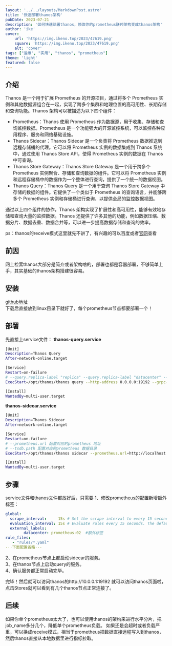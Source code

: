 ```yaml
---
layout: '../../layouts/MarkdownPost.astro'
title: '快速部署thanos架构'
pubDate: 2023-07-21
description: '如何快速部署thanos，修改你的prometheus联邦架构变成thanos架构'
author: 'ike'
cover:
    url: 'https://img.ikeno.top/2023/47619.png'
    square: 'https://img.ikeno.top/2023/47619.png'
    alt: 'cover'
tags: ["运维", "实用", "thanos", "prometheus"]
theme: 'light'
featured: false
---
```

## 介绍
Thanos 是一个用于扩展 Prometheus 的开源项目，通过将多个 Prometheus 实例和其他数据源组合在一起，实现了跨多个集群和地理位置的高可用性、长期存储和查询功能。Thanos 架构可以被描述为以下四个组件：  
  
* Prometheus：Thanos 使用 Prometheus 作为数据源，用于收集、存储和查询监控数据。Prometheus 是一个功能强大的开源监控系统，可以监控各种应用程序、服务和网络基础设施。  
* Thanos Sidecar：Thanos Sidecar 是一个负责将 Prometheus 数据推送到远程存储桶的代理。它可以将 Prometheus 实例的数据集成到 Thanos 系统中，通过使用 Thanos Store API，使得 Prometheus 实例的数据在 Thanos 中可查询。  
* Thanos Store Gateway：Thanos Store Gateway 是一个用于跨多个 Prometheus 实例聚合、存储和查询数据的组件。它可以将 Prometheus 实例和远程存储桶中的数据作为一个整体进行查询，提供了一个统一的数据视图。  
* Thanos Query：Thanos Query 是一个用于查询 Thanos Store Gateway 中存储的数据的组件。它提供了一个类似于 Prometheus 的查询语言，并能够跨多个 Prometheus 实例和存储桶进行查询，以提供全局的监控数据视图。  
  
通过以上四个组件的协作，Thanos 架构实现了扩展性和高可用性，能够有效地存储和查询大量的监控数据。Thanos 还提供了许多其他的功能，例如数据压缩、数据分片、数据去重、数据合并等，可以进一步提高数据存储和查询的效率。

ps：thanos的receive模式这里就先不讲了，有兴趣的可以百度或者[官网](https://github.com/thanos-io/thanos)查看

## 前因  
网上检索thanos大部分是简介或者架构啥的，部署也都是容器部署，不够简单上手，其实基础的thanos架构搭建很容易。

## 安装
[github地址](https://github.com/thanos-io/thanos/releases/)  
下载后直接放到linux目录下就好了，每个prometheus节点都要部署一个！  

## 部署
先直接上service文件：
**thanos-query.service**
```bash
[Unit]
Description=Thanos Query
After=network-online.target

[Service]
Restart=on-failure
# --query.replica-label "replica" --query.replica-label "datacenter" --> 加上后，thanos query 查询同一节点的数据时，会自动去重
ExecStart=/opt/thanos/thanos query --http-address 0.0.0.0:19192 --grpc-address=0.0.0.0:11901 --store=10.0.0.1:19090,10.0.0.2:19090

[Install]
WantedBy=multi-user.target
```

**thanos-sidecar.service**  
```bash
[Unit]
Description=Thanos Sidecar
After=network-online.target

[Service]
Restart=on-failure
# --prometheus.url 配置对应的prometheus 地址
# --tsdb.path 配置对应的prometheus 数据目录
ExecStart=/opt/thanos/thanos sidecar --prometheus.url=http://localhost:9090 --tsdb.path=/data/prometheus-data --grpc-address=0.0.0.0:19090 --http-address=0.0.0.0:19091

[Install]
WantedBy=multi-user.target
```

## 步骤
service文件和thanos文件都放好后，只需要
1、修改prometheus的配置新增额外标签：  
```yaml
global:
  scrape_interval:     15s # Set the scrape interval to every 15 seconds. Default is every 1 minute.
  evaluation_interval: 15s # Evaluate rules every 15 seconds. The default is every 1 minute.
  external_labels:
        datacenter: prometheus-02  #额外标签
rule_files:
   - "rules/*.yaml"
···下面配置省略···
```  
2、在prometheus节点上都启动sidecar的服务。  
3、在thanos节点上启动query的服务。  
4、确认服务都正常启动完毕。  

完毕！然后就可以访问thanos的http://10.0.0.1:19192 就可以访问thanos页面啦，点击Stores就可以看到有几个thanos节点正常连接了。

## 后续
如果你单个prometheus太大了，也可以使用thanos的架构来进行水平分片，把job_name多分几个，降低单个prometheus负载。
如果还是会超时或者负载严重，可以换成receive模式，相当于prometheus把数据直接远程写入到thanos，然后thanos直接从本地数据里进行指标拉取。
